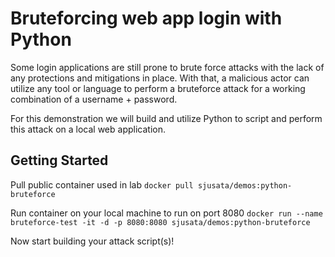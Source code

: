 # Bruteforcing web app login with Python

Some login applications are still prone to brute force attacks with the lack of any protections and mitigations in place. With that, a malicious actor can utilize any tool or language to perform a bruteforce attack for a working combination of a username + password. 

For this demonstration we will build and utilize Python to script and perform this attack on a local web application.

## Getting Started

Pull public container used in lab 
``` docker pull sjusata/demos:python-bruteforce ```

Run container on your local machine to run on port 8080
``` docker run --name bruteforce-test -it -d -p 8080:8080 sjusata/demos:python-bruteforce ```

Now start building your attack script(s)! 
